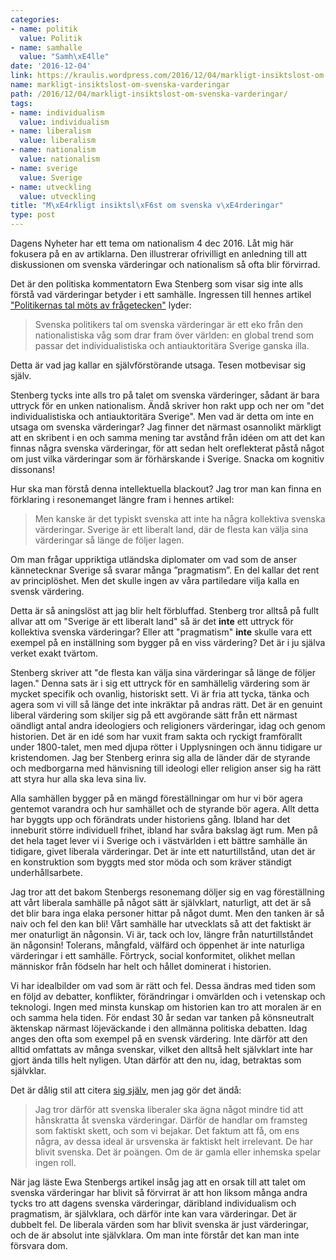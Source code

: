 ```yaml
---
categories:
- name: politik
  value: Politik
- name: samhalle
  value: "Samh\xE4lle"
date: '2016-12-04'
link: https://kraulis.wordpress.com/2016/12/04/markligt-insiktslost-om-svenska-varderingar/
name: markligt-insiktslost-om-svenska-varderingar
path: /2016/12/04/markligt-insiktslost-om-svenska-varderingar/
tags:
- name: individualism
  value: individualism
- name: liberalism
  value: liberalism
- name: nationalism
  value: nationalism
- name: sverige
  value: Sverige
- name: utveckling
  value: utveckling
title: "M\xE4rkligt insiktsl\xF6st om svenska v\xE4rderingar"
type: post
---
```

Dagens Nyheter har ett tema om nationalism 4 dec 2016. Låt mig här fokusera på en av artiklarna. Den illustrerar  ofrivilligt en anledning till att diskussionen om svenska värderingar och nationalism så ofta blir förvirrad.

Det är den politiska kommentatorn Ewa Stenberg som visar sig inte alls förstå vad värderingar betyder i ett samhälle. Ingressen till hennes artikel ["Politikernas tal möts av frågetecken"](http://www.dn.se/nyheter/sverige/ewa-stenberg-politikernas-tal-mots-av-fragetecken/) lyder:

> Svenska politikers tal om svenska värderingar är ett eko från den nationalistiska våg som drar fram över världen: en global trend som passar det individualistiska och antiauktoritära Sverige ganska illa.

Detta är vad jag kallar en självförstörande utsaga. Tesen motbevisar sig själv.

Stenberg tycks inte alls tro på talet om svenska värderinger, sådant är bara uttryck för en unken nationalism. Ändå skriver hon rakt upp och ner om "det individualistiska och antiauktoritära Sverige". Men vad är detta om inte en utsaga om svenska värderingar? Jag finner det närmast osannolikt märkligt att en skribent i en och samma mening tar avstånd från idéen om att det kan finnas några svenska värderingar, för att sedan helt oreflekterat påstå något om just vilka värderingar som är förhärskande i Sverige. Snacka om kognitiv dissonans!

Hur ska man förstå denna intellektuella blackout? Jag tror man kan finna en förklaring i resonemanget längre fram i hennes artikel:

> Men kanske är det typiskt svenska att inte ha några kollektiva svenska värderingar. Sverige är ett liberalt land, där de flesta kan välja sina värderingar så länge de följer lagen.

Om man frågar uppriktiga utländska diplomater om vad som de anser kännetecknar Sverige så svarar många ”pragmatism”. En del kallar det rent av principlöshet. Men det skulle ingen av våra partiledare vilja kalla en svensk värdering.

Detta är så aningslöst att jag blir helt förbluffad. Stenberg tror alltså på fullt allvar att om "Sverige är ett liberalt land" så är det **inte** ett uttryck för kollektiva svenska värderingar? Eller att "pragmatism" **inte** skulle vara ett exempel på en inställning som bygger på en viss värdering? Det är i ju själva verket exakt tvärtom.

Stenberg skriver att "de flesta kan välja sina värderingar så länge de följer lagen." Denna sats är i sig ett uttryck för en samhällelig värdering som är mycket specifik och ovanlig, historiskt sett. Vi är fria att tycka, tänka och agera som vi vill så länge det inte inkräktar på andras rätt. Det är en genuint liberal värdering som skiljer sig på ett avgörande sätt från ett närmast oändligt antal andra ideologiers och religioners värderingar, idag och genom historien. Det är en idé som har vuxit fram sakta och ryckigt framförallt under 1800-talet, men med djupa rötter i Upplysningen och ännu tidigare ur kristendomen. Jag ber Stenberg erinra sig alla de länder där de styrande och medborgarna med hänvisning till ideologi eller religion anser sig ha rätt att styra hur alla ska leva sina liv.

Alla samhällen bygger på en mängd föreställningar om hur vi bör agera gentemot varandra och hur samhället och de styrande bör agera. Allt detta har byggts upp och förändrats under historiens gång. Ibland har det inneburit större individuell frihet, ibland har svåra bakslag ägt rum. Men på det hela taget lever vi i Sverige och i västvärlden i ett bättre samhälle än tidigare, givet liberala värderingar. Det är inte ett naturtillstånd, utan det är en konstruktion som byggts med stor möda och som kräver ständigt underhållsarbete.

Jag tror att det bakom Stenbergs resonemang döljer sig en vag föreställning att vårt liberala samhälle på något sätt är självklart, naturligt, att det är så det blir bara inga elaka personer hittar på något dumt. Men den tanken är så naiv och fel den kan bli! Vårt samhälle har utvecklats så att det faktiskt är mer onaturligt än någonsin. Vi är, tack och lov, längre från naturtillståndet än någonsin! Tolerans, mångfald, välfärd och öppenhet är inte naturliga värderingar i ett samhälle. Förtryck, social konformitet, olikhet mellan människor från födseln har helt och hållet dominerat i historien.

Vi har idealbilder om vad som är rätt och fel. Dessa ändras med tiden som en följd av debatter, konflikter, förändringar i omvärlden och i vetenskap och teknologi. Ingen med minsta kunskap om historien kan tro att moralen är en och samma hela tiden. För endast 30 år sedan var tanken på könsneutralt äktenskap närmast löjeväckande i den allmänna politiska debatten. Idag anges den ofta som exempel på en svensk värdering. Inte därför att den alltid omfattats av många svenskar, vilket den alltså helt självklart inte har gjort ända tills helt nyligen. Utan därför att den nu, idag, betraktas som självklar.

Det är dålig stil att citera [sig själv](/2016/09/07/antikrundan-och-svenska-varderingar/), men jag gör det ändå:

> Jag tror därför att svenska liberaler ska ägna något mindre tid att hånskratta åt svenska värderingar. Därför de handlar om framsteg som faktiskt skett, och som vi bejakar. Det faktum att få, om ens några, av dessa ideal är ursvenska är faktiskt helt irrelevant. De har blivit svenska. Det är poängen. Om de är gamla eller inhemska spelar ingen roll.

När jag läste Ewa Stenbergs artikel insåg jag att en orsak till att talet om svenska värderingar har blivit så förvirrat är att hon liksom många andra tycks tro att dagens svenska värderingar, däribland individualism och pragmatism, är självklara, och därför inte kan vara värderingar. Det är dubbelt fel. De liberala värden som har blivit svenska är just värderingar, och de är absolut inte självklara. Om man inte förstår det kan man inte försvara dom.

